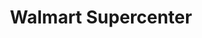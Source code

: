 ---
title: "Walmart Supercenter"
url: /cincinnati/walmart-supercenter-red-bank-road/
shop: supermarket
---